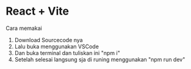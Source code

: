 # React + Vite

Cara memakai 
1. Download Sourcecode nya
2. Lalu buka menggunakan VSCode
3. Dan buka terminal dan tuliskan ini "npm i"
4. Setelah selesai langsung sja di runing menggunakan "npm run dev"
